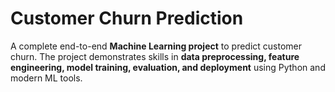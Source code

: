 # Customer Churn Prediction

A complete end-to-end **Machine Learning project** to predict customer churn.
The project demonstrates skills in **data preprocessing, feature engineering, model training, evaluation, and deployment** using Python and modern ML tools.